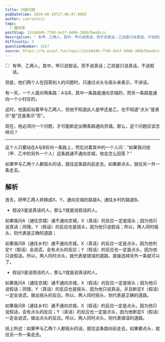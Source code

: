 ```yaml
---
title: 问路问题
pubDatetime: 2024-08-10T17:06:07.000Z
author: caorushizi
tags:
  - 趣味题
postSlug: 12cb0d4b-7fd6-4e1f-b866-38bbfbee8ccc
description: " 有甲、乙两人，其中，甲只说假话，而不说真话；乙则是只说真话，不说假话。 但是，他们两个人在回答别人的问题时，只通过点头与摇头来表示，不讲话。 有一天，一个人面对两条路：A与B，其中一条路是通向京城的，而另一条路是通向一个小村庄的。 这时，他面前站着甲与乙两人，但他不知道此人是甲还是乙，也不知道“点头”是表示“是”还是表示“否”。 现在，他必须问一个问题，才可能断定出哪条路通向京城。那么，这个问题"
difficulty: 3
questionNumber: 1657
source: https://fe.ecool.fun/topic/12cb0d4b-7fd6-4e1f-b866-38bbfbee8ccc
---
```


- [ ] 有甲、乙两人，其中，甲只说假话，而不说真话；乙则是只说真话，不说假话。

但是，他们两个人在回答别人的问题时，只通过点头与摇头来表示，不讲话。

有一天，一个人面对两条路：A与B，其中一条路是通向京城的，而另一条路是通向一个小村庄的。

这时，他面前站着甲与乙两人，但他不知道此人是甲还是乙，也不知道“点头”是表示“是”还是表示“否”。

现在，他必须问一个问题，才可能断定出哪条路通向京城。那么，这个问题应该怎样问？

---

这个人只要站在A与B任何一条路上，然后对着其中的一个人问：“如果我问他（甲、乙中的另外一个人）这条路通不通向京城，他会怎么回答？”

如果甲与乙两个人都摇头的话，就往这条路向前走去，如果都点头，就往另一外一条走去。

## 解析

首先，把甲乙两人转换成X、Y，通向京城的路是A，通往乡村的路是B。

- 假设X是说真话的人，那么Y就是说假话的人。

如果我问A（通往京城）通不通向京城，X（真话）的反应一定是摇头；因为他只说真话；同理，Y（假话）的反应也是摇头，因为他只说假话；所以，两人同时摇头，则代表是正确的道路；

如果我问B（通往乡村）通不通向京城，X（真话）的反应一定是点头，因为他判定Y（假话）会说谎，会有点头的反应；Y（假话）的反应也一定是点头，因为他只说假话。所以，两人同时点头，就代表是错误的道路，直接选择另外一条就可以了。

- 假设X是说假话的人，那么Y就是说真话的人。

如果我问A（通往京城）通不通向京城，X（假话）的反应一定是摇头；因为他只说假话；同理，Y（真话）的反应也是摇头，因为他只说真话，并且断定X（假话）一定会说谎，做出摇头的反应。所以，两人同时摇头，则代表是正确的道路。

如果我问B（通往乡村）通不通向京城，X（假话）的反应一定是点头，因为他只说假话，会有点头的反应；Y（真话）的反应也一定是点头，因为他断定X（假话）一定会说谎，做出点头的反应。所以，两人同时点头，则代表错误的道路。

综上所述：如果甲与乙两个人都摇头的话，就往这条路向前走去，如果都点头，就往另一外一条走去。
